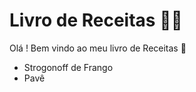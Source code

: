# Livro de Receitas :woman_cook:

Olá ! Bem vindo ao meu livro de Receitas :wave:

- Strogonoff de Frango
- Pavê
